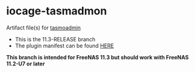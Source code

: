 # iocage-tasmadmon
Artifact file(s) for [tasmoadmin][1]

- This is the 11.3-RELEASE branch
- The plugin manifest can be found [HERE][2]

**This branch is intended for FreeNAS 11.3 but should work with FreeNAS 11.2-U7 or later**

[1]: https://github.com/reloxx13/TasmoAdmin#tasmoadmin
[2]: https://github.com/tprelog/freenas-plugin-index
